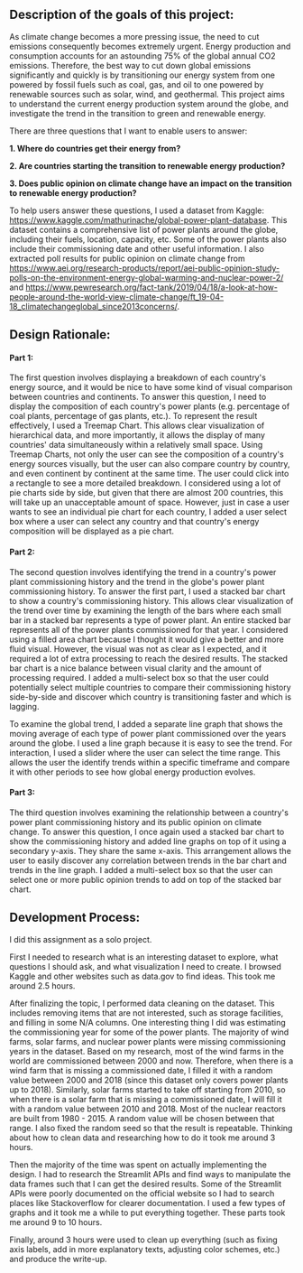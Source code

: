## Description of the goals of this project: 

As climate change becomes a more pressing issue, the need to cut emissions consequently becomes extremely urgent. Energy production and consumption accounts for an astounding 75% of the global annual CO2 emissions. Therefore, the best way to cut down global emissions significantly and quickly is by transitioning our energy system from one powered by fossil fuels such as coal, gas, and oil to one powered by renewable sources such as solar, wind, and geothermal. This project aims to understand the current energy production system around the globe, and investigate the trend in the transition to green and renewable energy. 

There are three questions that I want to enable users to answer:

**1. Where do countries get their energy from?**

**2. Are countries starting the transition to renewable energy production?**

**3. Does public opinion on climate change have an impact on the transition to renewable energy production?**


To help users answer these questions, I used a dataset from Kaggle: https://www.kaggle.com/mathurinache/global-power-plant-database. This dataset contains a comprehensive list of power plants around the globe, including their fuels, location, capacity, etc. Some of the power plants also include their commissioning date and other useful information. I also extracted poll results for public opinion on climate change from https://www.aei.org/research-products/report/aei-public-opinion-study-polls-on-the-environment-energy-global-warming-and-nuclear-power-2/ and https://www.pewresearch.org/fact-tank/2019/04/18/a-look-at-how-people-around-the-world-view-climate-change/ft_19-04-18_climatechangeglobal_since2013concerns/.

## Design Rationale: 

#### Part 1: 
The first question involves displaying a breakdown of each country's energy source, and it would be nice to have some kind of visual comparison between countries and continents. To answer this question, I need to display the composition of each country's power plants (e.g. percentage of coal plants, percentage of gas plants, etc.). To represent the result effectively, I used a Treemap Chart. This allows clear visualization of hierarchical data, and more importantly, it allows the display of many countries' data simultaneously within a relatively small space. Using Treemap Charts, not only the user can see the composition of a country's energy sources visually, but the user can also compare country by country, and even continent by continent at the same time. The user could click into a rectangle to see a more detailed breakdown. I considered using a lot of pie charts side by side, but given that there are almost 200 countries, this will take up an unacceptable amount of space. However, just in case a user wants to see an individual pie chart for each country, I added a user select box where a user can select any country and that country's energy composition will be displayed as a pie chart. 

#### Part 2: 
The second question involves identifying the trend in a country's power plant commissioning history and the trend in the globe's power plant commissioning history. To answer the first part, I used a stacked bar chart to show a country's commissioning history. This allows clear visualization of the trend over time by examining the length of the bars where each small bar in a stacked bar represents a type of power plant. An entire stacked bar represents all of the power plants commissioned for that year. I considered using a filled area chart because I thought it would give a better and more fluid visual. However, the visual was not as clear as I expected, and it required a lot of extra processing to reach the desired results. The stacked bar chart is a nice balance between visual clarity and the amount of processing required. I added a multi-select box so that the user could potentially select multiple countries to compare their commissioning history side-by-side and discover which country is transitioning faster and which is lagging. 

To examine the global trend, I added a separate line graph that shows the moving average of each type of power plant commissioned over the years around the globe. I used a line graph because it is easy to see the trend. For interaction, I used a slider where the user can select the time range. This allows the user the identify trends within a specific timeframe and compare it with other periods to see how global energy production evolves. 

#### Part 3:
The third question involves examining the relationship between a country's power plant commissioning history and its public opinion on climate change. To answer this question, I once again used a stacked bar chart to show the commissioning history and added line graphs on top of it using a secondary y-axis. They share the same x-axis. This arrangement allows the user to easily discover any correlation between trends in the bar chart and trends in the line graph. I added a multi-select box so that the user can select one or more public opinion trends to add on top of the stacked bar chart. 

## Development Process:

I did this assignment as a solo project. 

First I needed to research what is an interesting dataset to explore, what questions I should ask, and what visualization I need to create. I browsed Kaggle and other websites such as data.gov to find ideas. This took me around 2.5 hours. 

After finalizing the topic, I performed data cleaning on the dataset. This includes removing items that are not interested, such as storage facilities, and filling in some N/A columns. One interesting thing I did was estimating the commissioning year for some of the power plants. The majority of wind farms, solar farms, and nuclear power plants were missing commissioning years in the dataset. Based on my research, most of the wind farms in the world are commissioned between 2000 and now. Therefore, when there is a wind farm that is missing a commissioned date, I filled it with a random value between 2000 and 2018 (since this dataset only covers power plants up to 2018). Similarly, solar farms started to take off starting from 2010, so when there is a solar farm that is missing a commissioned date, I will fill it with a random value between 2010 and 2018. Most of the nuclear reactors are built from 1980 - 2015. A random value will be chosen between that range. I also fixed the random seed so that the result is repeatable. Thinking about how to clean data and researching how to do it took me around 3 hours.

Then the majority of the time was spent on actually implementing the design. I had to research the Streamlit APIs and find ways to manipulate the data frames such that I can get the desired results. Some of the Streamlit APIs were poorly documented on the official website so I had to search places like Stackoverflow for clearer documentation. I used a few types of graphs and it took me a while to put everything together. These parts took me around 9 to 10 hours. 

Finally, around 3 hours were used to clean up everything (such as fixing axis labels, add in more explanatory texts, adjusting color schemes, etc.) and produce the write-up. 
